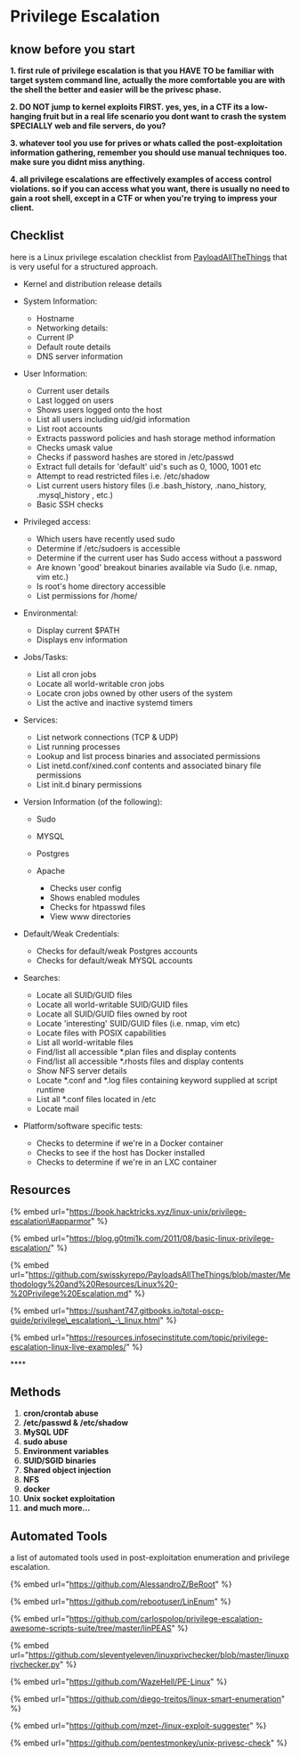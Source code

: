 # Privilege Escalation

## know before you start

**1. first rule of privilege escalation is that you HAVE TO be familiar with target system command line, actually the more comfortable you are with the shell the better and easier will be the privesc phase.**

**2. DO NOT jump to kernel exploits FIRST. yes, yes, in a CTF its a low-hanging fruit but in a real life scenario you dont want to crash the system SPECIALLY web and file servers, do you?**

**3. whatever tool you use for prives or whats called the post-exploitation information gathering, remember you should use manual techniques too. make sure you didnt miss anything.**

**4. all privilege escalations are effectively examples of access control violations. so if you can access what you want, there is usually no need to gain a root shell, except in a CTF or when you're trying to impress your client.**

## Checklist

here is a Linux privilege escalation checklist from [PayloadAllTheThings](https://github.com/swisskyrepo/PayloadsAllTheThings/blob/master/Methodology%20and%20Resources/Linux%20-%20Privilege%20Escalation.md) that is very useful for a structured approach.

* Kernel and distribution release details
* System Information:

  * Hostname
  * Networking details:
  * Current IP
  * Default route details
  * DNS server information

* User Information:

  * Current user details
  * Last logged on users
  * Shows users logged onto the host
  * List all users including uid/gid information
  * List root accounts
  * Extracts password policies and hash storage method information
  * Checks umask value
  * Checks if password hashes are stored in /etc/passwd
  * Extract full details for 'default' uid's such as 0, 1000, 1001 etc
  * Attempt to read restricted files i.e. /etc/shadow
  * List current users history files \(i.e .bash\_history, .nano\_history, .mysql\_history , etc.\)
  * Basic SSH checks

* Privileged access:

  * Which users have recently used sudo
  * Determine if /etc/sudoers is accessible
  * Determine if the current user has Sudo access without a password
  * Are known 'good' breakout binaries available via Sudo \(i.e. nmap, vim etc.\)
  * Is root's home directory accessible
  * List permissions for /home/

* Environmental:

  * Display current $PATH
  * Displays env information

* Jobs/Tasks:

  * List all cron jobs
  * Locate all world-writable cron jobs
  * Locate cron jobs owned by other users of the system
  * List the active and inactive systemd timers

* Services:

  * List network connections \(TCP & UDP\)
  * List running processes
  * Lookup and list process binaries and associated permissions
  * List inetd.conf/xined.conf contents and associated binary file permissions
  * List init.d binary permissions

* Version Information \(of the following\):
  * Sudo
  * MYSQL
  * Postgres
  * Apache

    * Checks user config
    * Shows enabled modules
    * Checks for htpasswd files
    * View www directories
* Default/Weak Credentials:

  * Checks for default/weak Postgres accounts
  * Checks for default/weak MYSQL accounts

* Searches:

  * Locate all SUID/GUID files
  * Locate all world-writable SUID/GUID files
  * Locate all SUID/GUID files owned by root
  * Locate 'interesting' SUID/GUID files \(i.e. nmap, vim etc\)
  * Locate files with POSIX capabilities
  * List all world-writable files
  * Find/list all accessible \*.plan files and display contents
  * Find/list all accessible \*.rhosts files and display contents
  * Show NFS server details
  * Locate \*.conf and \*.log files containing keyword supplied at script runtime
  * List all \*.conf files located in /etc
  * Locate mail

* Platform/software specific tests:
  * Checks to determine if we're in a Docker container
  * Checks to see if the host has Docker installed
  * Checks to determine if we're in an LXC container



## Resources

{% embed url="https://book.hacktricks.xyz/linux-unix/privilege-escalation\#apparmor" %}

{% embed url="https://blog.g0tmi1k.com/2011/08/basic-linux-privilege-escalation/" %}

{% embed url="https://github.com/swisskyrepo/PayloadsAllTheThings/blob/master/Methodology%20and%20Resources/Linux%20-%20Privilege%20Escalation.md" %}

{% embed url="https://sushant747.gitbooks.io/total-oscp-guide/privilege\_escalation\_-\_linux.html" %}

{% embed url="https://resources.infosecinstitute.com/topic/privilege-escalation-linux-live-examples/" %}

\*\*\*\*

## Methods

1. **cron/crontab abuse**
2. **/etc/passwd & /etc/shadow**
3. **MySQL UDF**
4. **sudo abuse**
5. **Environment variables**
6. **SUID/SGID binaries**
7. **Shared object injection**
8. **NFS**
9. **docker**
10. **Unix socket exploitation**
11. **and much more...**



## Automated Tools

a list of automated tools used in post-exploitation enumeration and privilege escalation.

{% embed url="https://github.com/AlessandroZ/BeRoot" %}

{% embed url="https://github.com/rebootuser/LinEnum" %}

{% embed url="https://github.com/carlospolop/privilege-escalation-awesome-scripts-suite/tree/master/linPEAS" %}

{% embed url="https://github.com/sleventyeleven/linuxprivchecker/blob/master/linuxprivchecker.py" %}

{% embed url="https://github.com/WazeHell/PE-Linux" %}

{% embed url="https://github.com/diego-treitos/linux-smart-enumeration" %}

{% embed url="https://github.com/mzet-/linux-exploit-suggester" %}

{% embed url="https://github.com/pentestmonkey/unix-privesc-check" %}

